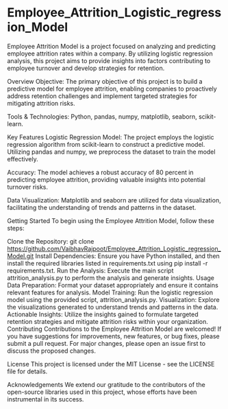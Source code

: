 # Employee_Attrition_Logistic_regression_Model

Employee Attrition Model is a project focused on analyzing and predicting employee attrition rates within a company. By utilizing logistic regression analysis, this project aims to provide insights into factors contributing to employee turnover and develop strategies for retention.

Overview
Objective: The primary objective of this project is to build a predictive model for employee attrition, enabling companies to proactively address retention challenges and implement targeted strategies for mitigating attrition risks.

Tools & Technologies: Python, pandas, numpy, matplotlib, seaborn, scikit-learn.

Key Features
Logistic Regression Model: The project employs the logistic regression algorithm from scikit-learn to construct a predictive model. Utilizing pandas and numpy, we preprocess the dataset to train the model effectively.

Accuracy: The model achieves a robust accuracy of 80 percent in predicting employee attrition, providing valuable insights into potential turnover risks.

Data Visualization: Matplotlib and seaborn are utilized for data visualization, facilitating the understanding of trends and patterns in the dataset.

Getting Started
To begin using the Employee Attrition Model, follow these steps:

Clone the Repository: git clone https://github.com/VaibhavRajpoot/Employee_Attrition_Logistic_regression_Model.git
Install Dependencies: Ensure you have Python installed, and then install the required libraries listed in requirements.txt using pip install -r requirements.txt.
Run the Analysis: Execute the main script attrition_analysis.py to perform the analysis and generate insights.
Usage
Data Preparation: Format your dataset appropriately and ensure it contains relevant features for analysis.
Model Training: Run the logistic regression model using the provided script, attrition_analysis.py.
Visualization: Explore the visualizations generated to understand trends and patterns in the data.
Actionable Insights: Utilize the insights gained to formulate targeted retention strategies and mitigate attrition risks within your organization.
Contributing
Contributions to the Employee Attrition Model are welcomed! If you have suggestions for improvements, new features, or bug fixes, please submit a pull request. For major changes, please open an issue first to discuss the proposed changes.

License
This project is licensed under the MIT License - see the LICENSE file for details.

Acknowledgements
We extend our gratitude to the contributors of the open-source libraries used in this project, whose efforts have been instrumental in its success.
